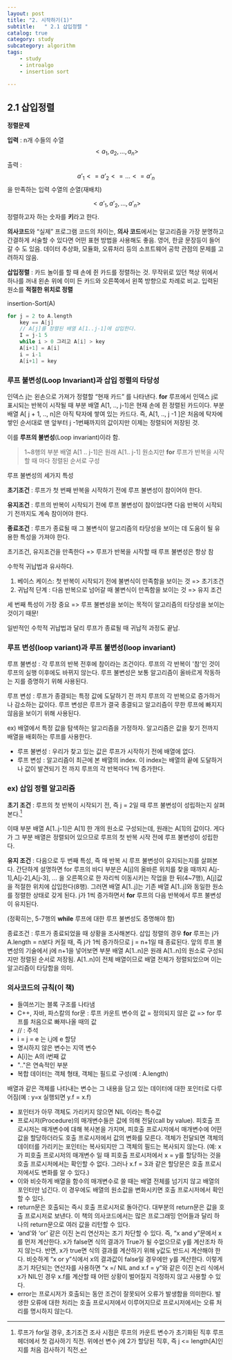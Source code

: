 ```yaml
---
layout: post
title: "2. 시작하기(1)"
subtitle:   " 2.1 삽입정렬 "
catalog: true
category: study
subcategory: algorithm
tags:
    - study
    - introalgo
    - insertion sort

---
```


## 2.1 삽입정렬



**정렬문제**

 

**입력** : n개 수들의 수열 
$$
<a_1, a_2, …, a_n>
$$
 출력 :
$$
a’_1 <= a’_2 <= … <= a’_n
$$
을 만족하는 입력 수열의 순열(재배치) 

$$
<a’_1,a’_2, …, a’_n>
$$
 정렬하고자 하는 숫자를 **키**라고 한다.

 **의사코드**와 “실제” 프로그램 코드의 차이는, **의사 코드**에서는 알고리즘을 가장 분명하고 간결하게 서술할 수 있다면 어떤 표현 방법을 사용해도 좋음. 영어, 한글 문장등이 들어갈 수 도 있음. 데이터 추상화, 모듈화, 오류처리 등의 소프트웨어 공학 관점의 문제를 고려하지 않음.

 

**삽입정렬** : 카드 놀이를 할 때 손에 쥔 카드를 정렬하는 것. 무작위로 있던 책상 위에서 하나를 꺼내 왼손 위에 이미 든 카드와 오른쪽에서 왼쪽 방향으로 차례로 비교. 입력된 원소를 **적절한 위치로 정렬**

insertion-Sort(A)

```c
for j = 2 to A.length
	key == A[j]
    // A[j]를 정렬된 배열 A[1..j-1]에 삽입한다.
    I = j-1 5     
    while i > 0 그리고 A[i] > key
    A[i+1] = A[i]
    i = i-1
    A[i+1] = key
```

 

### 루프 불변성(Loop Invariant)과 삽입 정렬의 타당성

 인덱스 j는 왼손으로 가져가 정렬할 “현재 카드” 를 나타낸다. **for** 루프에서 인덱스 j로 표시되는 반복이 시작될 때 부분 배열 A[1, .., j-1]은 현재 손에 쥔 정렬된 카드이다. 부분 배열 A[ j + 1, .., n]은 아직 탁자에 쌓여 있는 카드다. 즉, A[1, .., j -1 ]은 처음에 탁자에 쌓인 순서대로 맨 앞부터 j -1번째까지의 값이지만 이제는 정렬되어 저장된 것.

 이를 **루프의 불변성**(Loop invariant)이라 함.



> 1~8행의 부분 배열 A[1 .. j-1]은 원래 A[1.. j-1] 원소지만 **for** 루프가 반복을 시작할 때 마다 정렬된 순서로 구성

 

루프 불변성의 세가지 특성

 

**초기조건** : 루프가 첫 번째 반복을 시작하기 전에 루프 불변성이 참이어야 한다.



**유지조건** : 루프의 반복이 시작되기 전에 루프 불변성이 참이었다면 다음 반복이 시작되기 전까지도 계속 참이어야 한다.



 **종료조건** : 루프가 종료될 때 그 불변식이 알고리즘의 타당성을 보이는 데 도움이 될 유용한 특성을 가져야 한다.

 

초기조건, 유지조건을 만족한다 => 루프가 반복을 시작할 때 루프 불변성은 항상 참

 수학적 귀납법과 유사하다.



1.  베이스 케이스: 첫 반복이 시작되기 전에 불변식이 만족함을 보이는 것 => 초기조건
2.  귀납적 단계 : 다음 반복으로 넘어갈 때 불변식이 만족함을 보이는 것 => 유지 조건

 

세 번째 특성이 가장 중요 => 루프 불변성을 보이는 목적이 알고리즘의 타당성을 보이는 것이기 때문! 

일반적인 수학적 귀납법과 달리 루프가 종료될 때 귀납적 과정도 끝남.



### 루프 변성(loop variant)과 루프 불변성(loop invariant)

루프 불변성 : 각 루프의 반복 전후에 참이라는 조건이다. 루프의 각 반복이 '참'인 것이 루프의 실행 이후에도 바뀌지 않는다. 루프 불변성은 보통 알고리즘이 올바르게 작동하는 지를 증명하기 위해 사용된다.

루프 변성 : 루프가 종결되는 특정 값에 도달하기 전 까지 루프의 각 반복으로 증가하거나 감소하는 값이다. 루프 변성은 루프가 결국 종결되고 알고리즘이 무한 루프에 빠지지 않음을 보이기 위해 사용된다.

ex) 배열에서 특정 값을 탐색하는 알고리즘을 가정하자. 알고리즘은 값을 찾기 전까지 배열을 배회하는 루프를 사용한다.

- 루프 불변성 : 우리가 찾고 있는 값은 루프가 시작하기 전에 배열에 없다.
- 루프 변성 : 알고리즘이 최근에 본 배열의 index. 이 index는 배열의 끝에 도달하거나 값이 발견되기 전 까지 루프의 각 반복마다 1씩 증가한다.





### ex) 삽입 정렬 알고리즘

 

**초기 조건** : 루프의 첫 반복이 시작되기 전, 즉 j = 2일 때 루프 불변성이 성립하는지 살펴본다.[^1] 

[^1]: 루프가 for일 경우, 초기조건 조사 시점은 루프의 카운트 변수가 초기화된 직후 루프 헤더에서 첫 검사하기 직전. 위에선 변수 j에 2가 할당된 직후, 즉 j <= length[A]인지를 처음 검사하기 직전.

이때 부분 배열 A[1..j-1]은 A[1] 한 개의 원소로 구성되는데, 원래는 A[1]의 값이다. 게다가 그 부분 배열은 정렬되어 있으므로 루프의 첫 반복 시작 전에 루프 불변성이  성립한다.

 **유지 조건** : 다음으로 두 번째 특성, 즉 매 반복 시 루프 불변성이 유지되는지를 살펴본다. 간단하게 설명하면 for 루프의 바디 부분은 A[j]의 올바른 위치를 찾을 때까지 A[j-1],A[j-2],A[j-3], … 을 오른쪽으로 한 자리씩 이동시키는 작업을 한 뒤(4~7행), A[j]값을 적절한 위치에 삽입한다(8행). 그러면 배열 A[1..j]는 기존 배열 A[1..j]와 동일한 원소를 정렬한 상태로 갖게 된다. j가 1씩 증가하면서 **for** 루프의 다음 반복에서 루프 불변성이 유지된다.

(정확히는, 5-7행의 **while** 루프에 대한 루프 불변성도 증명해야 함)

 

종료조건 : 루프가 종료되었을 때 상황을 조사해본다. 삽입 정렬의 경우 **for** 루프는 j가 A.length = n보다 커질 때, 즉 j가 1씩 증가하므로 j = n+1일 때 종료된다. 앞의 루프 불변성의 기술에서 j에 n+1을 넣어보면 부분 배열 A[1..n]은 원래 A[1..n]의 원소로 구성되지만 정렬된 순서로 저장됨. A[1..n]이 전체 배열이므로 배열 전체가 정렬되었으며 이는 알고리즘이 타당함을 의미.

 



### 의사코드의 규칙(이 책)



-  들여쓰기는 블록 구조를 나타냄
- C++, 자바, 파스칼의 for문 : 루프 카운트 변수의 값 = 정의되지 않은 값 => for 루프를 처음으로 빠져나올 때의 값
- // : 주석
- i = j = e 는 i,j에 e 할당
- 명시하지 않은 변수는 지역 변수
- A[i]는 A의 i번째 값
- ".."은 연속적인 부분
- 복합 데이터는 객체 형태, 객체는 필드로 구성(예 : A.length)

 배열과 같은 객체를 나타내는 변수는 그 내용을 담고 있는 데이터에 대한 포인터로 다루어짐(예 : y=x 실행되면 y.f = x.f)

- 포인터가 아무 객체도 가리키지 않으면 NIL 이라는 특수값
- 프로시저(Procedure)의 매개변수들은 값에 의해 전달(call by value). 피호출 프로시저는 매개변수에 대해 복사본을 가지며, 피호출 프로시저에서 매개변수에 어떤 값을 할당하더라도 호출 프로시저에서 값의 변화를 모른다. 객체가 전달되면 객체의 데이터를 가리키는 포인터는 복사되지만 그 객체의 필드는 복사되지 않는다. (예: x가 피호출 프로시저의 매개변수 일 때 피호출 프로시저에서 x = y를 할당하는 것을 호출 프로시저에서는 확인할 수 없다. 그러나 x.f = 3과 같은 할당문은 호출 프로시저에서도 변화를 알 수 있다.) 
- 이와 비슷하게 배열을 함수의 매개변수로 쓸 때는 배열 전체를 넘기지 않고 배열의 포인터만 넘긴다. 이 경우에도 배열의 원소값을 변화시키면 호출 프로시저에서 확인 할 수 있다.
- return문은 호출되는 즉시 호출 프로시저로 돌아간다. 대부분의 return문은 값을 호출 프로시저로 보낸다. 이 책의 의사코드에서는 많은 프로그래밍 언어들과 달리 하나의 return문으로 여러 값을 리턴할 수 있다.
- ‘and’와 ‘or’ 같은 이진 논리 연산자는 조기 차단할 수 있다. 즉, “x and y”문에서 x를 먼저 계산한다. x가 false면 식의 결과가 True가 될 수없으므로 y를 계산조차 하지 않는다. 반면, x가 true면 식의 결과를 계산하기 위해 y값도 반드시 계산해야 한다. 비슷하게 ”x or y”식에서 x의 결과값이 false일 경우에만 y를 계산한다. 이렇게 조기 차단되는 연산자를 사용하면 “x =/ NIL and x.f = y”와 같은 이진 논리 식에서 x가 NIL인 경우 x.f를 계산할 때 어떤 상황이 벌어질지 걱정하지 않고 사용할 수 있다.
- error는 프로시저가 호출되는 동안 조건이 잘못되어 오류가 발생함을 의미한다. 발생한 오류에 대한 처리는 호출 프로시저에서 이루어지므로 프로시저에서는 오류 처리를 명시하지 않는다.